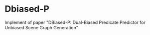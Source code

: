 # Dbiased-P
Implement of paper "DBiased-P: Dual-Biased Predicate Predictor for Unbiased Scene Graph Generation"
